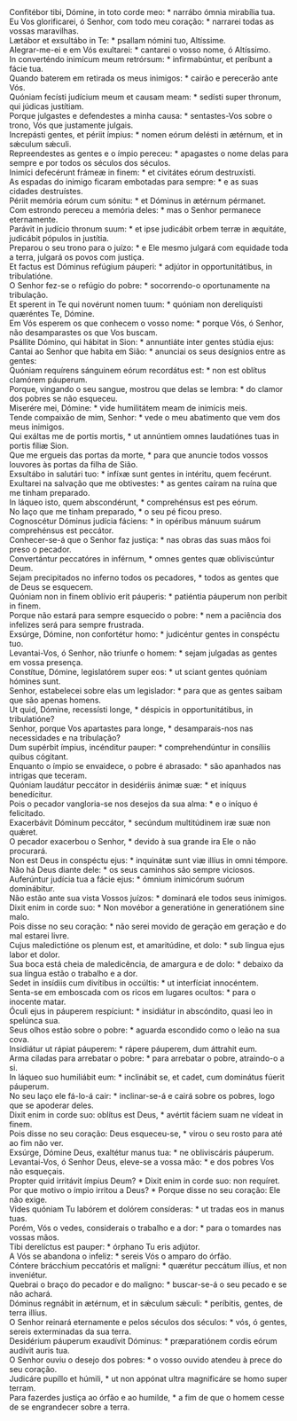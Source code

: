 <div class="grid grid-cols-2 gap-3">
<div class="dropcap text-justify">Confitébor tibi, Dómine, in toto corde meo: * narrábo ómnia mirabília tua.</div>
<div class="dropcap text-justify">Eu Vos glorificarei, ó Senhor, com todo meu coração: * narrarei todas as vossas maravilhas.</div>
<div class="text-justify">Lætábor et exsultábo in Te: * psallam nómini tuo, Altíssime.</div>
<div class="text-justify">Alegrar-me-ei e em Vós exultarei: * cantarei o vosso nome, ó Altíssimo.</div>
<div class="text-justify">In converténdo inimícum meum retrórsum: * infirmabúntur, et períbunt a fácie tua.</div>
<div class="text-justify">Quando baterem em retirada os meus inimigos: * cairão e perecerão ante Vós.</div>
<div class="text-justify">Quóniam fecísti judícium meum et causam meam: * sedísti super thronum, qui júdicas justítiam.</div>
<div class="text-justify">Porque julgastes e defendestes a minha causa: * sentastes-Vos sobre o trono, Vós que justamente julgais.</div>
<div class="text-justify">Increpásti gentes, et périit ímpius: * nomen eórum delésti in ætérnum, et in sǽculum sǽculi.</div>
<div class="text-justify">Repreendestes as gentes e o ímpio pereceu: * apagastes o nome delas para sempre e por todos os séculos dos séculos.</div>
<div class="text-justify">Inimíci defecérunt frámeæ in finem: * et civitátes eórum destruxísti.</div>
<div class="text-justify">As espadas do inimigo ficaram embotadas para sempre: * e as suas cidades destruístes.</div>
<div class="text-justify">Périit memória eórum cum sónitu: * et Dóminus in ætérnum pérmanet.</div>
<div class="text-justify">Com estrondo pereceu a memória deles: * mas o Senhor permanece eternamente.</div>
<div class="text-justify">Parávit in judício thronum suum: * et ipse judicábit orbem terræ in æquitáte, judicábit pópulos in justítia.</div>
<div class="text-justify">Preparou o seu trono para o juízo: * e Ele mesmo julgará com equidade toda a terra, julgará os povos com justiça.</div>
<div class="text-justify">Et factus est Dóminus refúgium páuperi: * adjútor in opportunitátibus, in tribulatióne.</div>
<div class="text-justify">O Senhor fez-se o refúgio do pobre: * socorrendo-o oportunamente na tribulação.</div>
<div class="text-justify">Et sperent in Te qui novérunt nomen tuum: * quóniam non dereliquísti quæréntes Te, Dómine.</div>
<div class="text-justify">Em Vós esperem os que conhecem o vosso nome: * porque Vós, ó Senhor, não desamparastes os que Vos buscam.</div>
<div class="text-justify">Psállite Dómino, qui hábitat in Sion: * annuntiáte inter gentes stúdia ejus:</div>
<div class="text-justify">Cantai ao Senhor que habita em Sião: * anunciai os seus desígnios entre as gentes:</div>
<div class="text-justify">Quóniam requírens sánguinem eórum recordátus est: * non est oblítus clamórem páuperum.</div>
<div class="text-justify">Porque, vingando o seu sangue, mostrou que delas se lembra: * do clamor dos pobres se não esqueceu.</div>
<div class="text-justify">Miserére mei, Dómine: * vide humilitátem meam de inimícis meis.</div>
<div class="text-justify">Tende compaixão de mim, Senhor: * vede o meu abatimento que vem dos meus inimigos.</div>
 <div class="text-justify">Qui exáltas me de portis mortis, * ut annúntiem omnes laudatiónes tuas in portis fíliæ Sion.</div>
<div class="text-justify">Que me ergueis das portas da morte, * para que anuncie todos vossos louvores às portas da filha de Sião.</div>
<div class="text-justify">Exsultábo in salutári tuo: * infíxæ sunt gentes in intéritu, quem fecérunt.</div>
<div class="text-justify">Exultarei na salvação que me obtivestes: * as gentes caíram na ruína que me tinham preparado.</div>
<div class="text-justify">In láqueo isto, quem abscondérunt, * comprehénsus est pes eórum.</div>
<div class="text-justify">No laço que me tinham preparado, * o seu pé ficou preso.</div>
<div class="text-justify">Cognoscétur Dóminus judícia fáciens: * in opéribus mánuum suárum comprehénsus est peccátor.</div>
<div class="text-justify">Conhecer-se-á que o Senhor faz justiça: * nas obras das suas mãos foi preso o pecador.</div>
<div class="text-justify">Convertántur peccatóres in inférnum, * omnes gentes quæ obliviscúntur Deum.</div>
<div class="text-justify">Sejam precipitados no inferno todos os pecadores, * todos as gentes que de Deus se esquecem.</div>
<div class="text-justify">Quóniam non in finem oblívio erit páuperis: * patiéntia páuperum non períbit in finem.</div>
<div class="text-justify">Porque não estará para sempre esquecido o pobre: * nem a paciência dos infelizes será para sempre frustrada.</div>
<div class="text-justify">Exsúrge, Dómine, non confortétur homo: * judicéntur gentes in conspéctu tuo.</div>
<div class="text-justify">Levantai-Vos, ó Senhor, não triunfe o homem: * sejam julgadas as gentes em vossa presença.</div>
<div class="text-justify">Constítue, Dómine, legislatórem super eos: * ut sciant gentes quóniam hómines sunt.</div>
<div class="text-justify">Senhor, estabelecei sobre elas um legislador: * para que as gentes saibam que são apenas homens.</div>
<div class="text-justify">Ut quid, Dómine, recessísti longe, * déspicis in opportunitátibus, in tribulatióne?</div>
<div class="text-justify">Senhor, porque Vos apartastes para longe, * desamparais-nos nas necessidades e na tribulação?</div>
<div class="text-justify">Dum supérbit ímpius, incénditur pauper: * comprehendúntur in consíliis quibus cógitant.</div>
<div class="text-justify">Enquanto o ímpio se envaidece, o pobre é abrasado: * são apanhados nas intrigas que teceram.</div>
<div class="text-justify">Quóniam laudátur peccátor in desidériis ánimæ suæ: * et iníquus benedícitur.</div>
<div class="text-justify">Pois o pecador vangloria-se nos desejos da sua alma: * e o iníquo é felicitado.</div>
<div class="text-justify">Exacerbávit Dóminum peccátor, * secúndum multitúdinem iræ suæ non quǽret.</div>
<div class="text-justify">O pecador exacerbou o Senhor, * devido à sua grande ira Ele o não procurará.</div>
<div class="text-justify">Non est Deus in conspéctu ejus: * inquinátæ sunt viæ illíus in omni témpore.</div>
<div class="text-justify">Não há Deus diante dele: * os seus caminhos são sempre viciosos.</div>
<div class="text-justify">Auferúntur judícia tua a fácie ejus: * ómnium inimicórum suórum dominábitur.</div>
<div class="text-justify">Não estão ante sua vista Vossos juízos: * dominará ele todos seus inimigos.</div>
<div class="text-justify">Dixit enim in corde suo: * Non movébor a generatióne in generatiónem sine malo.</div>
<div class="text-justify">Pois disse no seu coração: * não serei movido de geração em geração e do mal estarei livre.</div>
<div class="text-justify">Cujus maledictióne os plenum est, et amaritúdine, et dolo: * sub lingua ejus labor et dolor.</div>
<div class="text-justify">Sua boca está cheia de maledicência, de amargura e de dolo: * debaixo da sua língua estão o trabalho e a dor.</div>
<div class="text-justify">Sedet in insídiis cum divítibus in occúltis: * ut interfíciat innocéntem.</div>
<div class="text-justify">Senta-se em emboscada com os ricos em lugares ocultos: * para o inocente matar.</div>
<div class="text-justify">Óculi ejus in páuperem respíciunt: * insidiátur in abscóndito, quasi leo in spelúnca sua.</div>
<div class="text-justify">Seus olhos estão sobre o pobre: * aguarda escondido como o leão na sua cova.</div>
<div class="text-justify">Insidiátur ut rápiat páuperem: * rápere páuperem, dum áttrahit eum.</div>
<div class="text-justify">Arma ciladas para arrebatar o pobre: * para arrebatar o pobre, atraindo-o a si.</div>
<div class="text-justify">In láqueo suo humiliábit eum: * inclinábit se, et cadet, cum dominátus fúerit páuperum.</div>
<div class="text-justify">No seu laço ele fá-lo-á cair: * inclinar-se-á e cairá sobre os pobres, logo que se apoderar deles.</div>
<div class="text-justify">Dixit enim in corde suo: oblítus est Deus, * avértit fáciem suam ne vídeat in finem.</div>
<div class="text-justify">Pois disse no seu coração: Deus esqueceu-se, * virou o seu rosto para até ao fim não ver.</div>
<div class="text-justify">Exsúrge, Dómine Deus, exaltétur manus tua: * ne obliviscáris páuperum.</div>
<div class="text-justify">Levantai-Vos, ó Senhor Deus, eleve-se a vossa mão: * e dos pobres Vos não esqueçais.</div>
<div class="text-justify">Propter quid irritávit ímpius Deum? * Dixit enim in corde suo: non requíret.</div>
<div class="text-justify">Por que motivo o ímpio irritou a Deus? * Porque disse no seu coração: Ele não exige.</div>
<div class="text-justify">Vides quóniam Tu labórem et dolórem consíderas: * ut tradas eos in manus tuas.</div>
<div class="text-justify">Porém, Vós o vedes, considerais o trabalho e a dor: * para o tomardes nas vossas mãos.</div>
<div class="text-justify">Tibi derelíctus est pauper: * órphano Tu eris adjútor.</div>
<div class="text-justify">A Vós se abandona o infeliz: * sereis Vós o amparo do órfão.</div>
<div class="text-justify">Cóntere brácchium peccatóris et malígni: * quærétur peccátum illíus, et non inveniétur.</div>
<div class="text-justify">Quebrai o braço do pecador e do maligno: * buscar-se-á o seu pecado e se não achará.</div>
<div class="text-justify">Dóminus regnábit in ætérnum, et in sǽculum sǽculi: * períbitis, gentes, de terra illíus.</div>
<div class="text-justify">O Senhor reinará eternamente e pelos séculos dos séculos: * vós, ó gentes, sereis exterminadas da sua terra.</div>
<div class="text-justify">Desidérium páuperum exaudívit Dóminus: * præparatiónem cordis eórum audívit auris tua.</div>
<div class="text-justify">O Senhor ouviu o desejo dos pobres: * o vosso ouvido atendeu à prece do seu coração.</div>
<div class="text-justify">Judicáre pupíllo et húmili, * ut non appónat ultra magnificáre se homo super terram.</div>
<div class="text-justify">Para fazerdes justiça ao órfão e ao humilde, * a fim de que o homem cesse de se engrandecer sobre a terra.</div>
</div>
